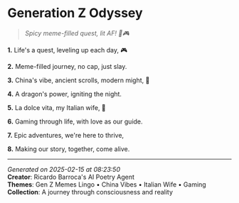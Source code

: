 # Generation Z Odyssey

> *Spicy meme-filled quest, lit AF! 💫🎮*

**1.** Life's a quest, leveling up each day, 🎮


**2.** Meme-filled journey, no cap, just slay.


**3.** China's vibe, ancient scrolls, modern might, 🏮


**4.** A dragon's power, igniting the night.


**5.** La dolce vita, my Italian wife, 💝


**6.** Gaming through life, with love as our guide.


**7.** Epic adventures, we're here to thrive,


**8.** Making our story, together, come alive.



---

*Generated on 2025-02-15 at 08:23:50*  
**Creator**: Ricardo Barroca's AI Poetry Agent  
**Themes**: Gen Z Memes Lingo • China Vibes • Italian Wife • Gaming  
**Collection**: A journey through consciousness and reality